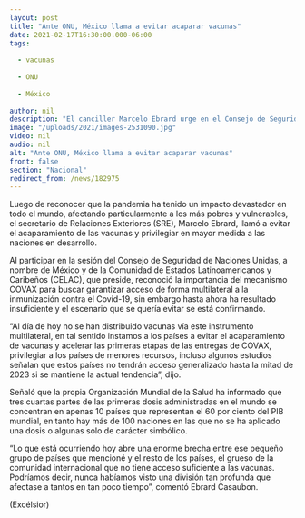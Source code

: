 ```yaml
---
layout: post
title: "Ante ONU, México llama a evitar acaparar vacunas"
date: 2021-02-17T16:30:00.000-06:00
tags:
  
  - vacunas
  
  - ONU
  
  - México
  
author: nil
description: "El canciller Marcelo Ebrard urge en el Consejo de Seguridad el privilegiar acceso de dosis contra Covid-19 a naciones en desarrollo; pide a países a ser solidarios"
image: "/uploads/2021/images-2531090.jpg"
video: nil
audio: nil
alt: "Ante ONU, México llama a evitar acaparar vacunas"
front: false
section: "Nacional"
redirect_from: /news/182975
---
```


Luego de reconocer que la pandemia ha tenido un impacto devastador en todo el mundo, afectando particularmente a los más pobres y vulnerables, el secretario de Relaciones Exteriores (SRE), Marcelo Ebrard, llamó a evitar el acaparamiento de las vacunas y privilegiar en mayor medida a las naciones en desarrollo.

Al participar en la sesión del Consejo de Seguridad de Naciones Unidas, a nombre de México y de la Comunidad de Estados Latinoamericanos y Caribeños (CELAC), que preside, reconoció la importancia del mecanismo COVAX para buscar garantizar acceso de forma multilateral a la inmunización contra el Covid-19, sin embargo hasta ahora ha resultado insuficiente y el escenario que se quería evitar se está confirmando.

“Al día de hoy no se han distribuido vacunas vía este instrumento multilateral, en tal sentido instamos a los países a evitar el acaparamiento de vacunas y acelerar las primeras etapas de las entregas de COVAX, privilegiar a los países de menores recursos, incluso algunos estudios señalan que estos países no tendrán acceso generalizado hasta la mitad de 2023 si se mantiene la actual tendencia”, dijo.

Señaló que la propia Organización Mundial de la Salud ha informado que tres cuartas partes de las primeras dosis administradas en el mundo se concentran en apenas 10 países que representan el 60 por ciento del PIB mundial, en tanto hay más de 100 naciones en las que no se ha aplicado una dosis o algunas solo de carácter simbólico.  

“Lo que está ocurriendo hoy abre una enorme brecha entre ese pequeño grupo de países que mencioné y el resto de los países, el grueso de la comunidad internacional que no tiene acceso suficiente a las vacunas. Podríamos decir, nunca habíamos visto una división tan profunda que afectase a tantos en tan poco tiempo”, comentó Ebrard Casaubon.

(Excélsior)